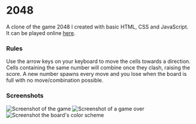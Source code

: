 # 2048

A clone of the game 2048 I created with basic HTML, CSS and JavaScript. It can be played online [here](https://pcotestudio.github.io/2048/).

### Rules

Use the arrow keys on your keyboard to move the cells towards a direction. Cells containing the same number will combine once they clash, raising the score. A new number spawns every move and you lose when the board is full with no move/combination possible.

### Screenshots

![Screenshot of the game](https://i.imgur.com/8T87vVa.png)
![Screenshot of a game over](https://i.imgur.com/aMpTN34.png)
![Screenshot the board's color scheme](https://i.imgur.com/T4n9Fh8.png)